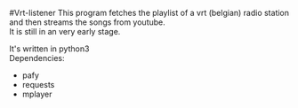 #Vrt-listener
This program fetches the playlist of a vrt (belgian) radio station and then streams the songs from youtube.  
It is still in an very early stage.

It's written in python3  
Dependencies:
* pafy
* requests
* mplayer
